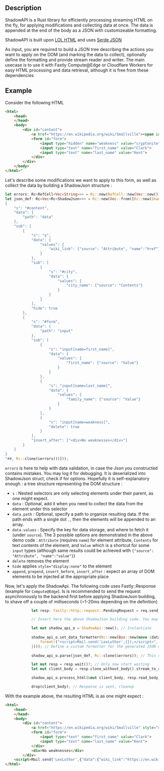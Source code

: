 ## Description

ShadowAPI is a Rust library for efficiently processing streaming HTML on the fly, for applying modifications and collecting data at once. The data is appended at the end of the body as a JSON with customizeable formatting.

ShadowAPI is built upon [LOL HTML](https://github.com/cloudflare/lol-html) and uses [Serde JSON](https://github.com/serde-rs/json)

As input, you are required to build a JSON tree describing the actions you want to apply on the DOM (and marking the data to collect), optionally define the formatting and provide stream reader and writer. The main usecase is to use it with Fastly Compute@Edge or Cloudflare Workers for easy HTML processing and data retrieval, although it is free from these dependencies

## Example
Consider the following HTML

```html
<html>
    <head>
    </head>
    <body>
        <div id="content">
            <a href="https://en.wikipedia.org/wiki/Smallville"><span id="name">SmallVille</span></a>
            <form id="form">
                <input type="hidden" name="weakness" value="cryptonite">
                <input type="text" name="first_name" value="Clark">
                <input type="text" name="last_name" value="Kent">
            </div>
        </div>
    </body>
</html>"
```

Let's describe some modifications we want to apply to this form, as well as collect the data by building a ShadowJson structure : 
```rust
let errors: Rc<RefCell<Vec<String>>> = Rc::new(RefCell::new(Vec::new()));
let json_def: Rc<Vec<Rc<ShadowJson>>> = Rc::new(Vec::from([Rc::new(ShadowJson::parse_str(r##"
{
    "s": "#content",
    "data": {
        "path": "data"
    },
    "sub": [
        {
            "s": "a",
            "data": {
                "values": {
                    "wiki_link": {"source": "Attribute", "name":"href"}
                }
            },
            "sub": [
                {
                    "s": "#city",
                    "data": {
                        "values": {
                            "city_name": {"source": "Contents"}
                        }
                    }
                }
            ],
            "hide": true
        },
        {
            "s": "#form",
            "data": {
                "path": "input"
            },
            "sub": [
                {
                    "s": "input[name=first_name]",
                    "data": {
                        "values": {
                            "first_name": {"source": "Value"}
                        }
                    }
                },
                {
                    "s": "input[name=last_name]",
                    "data": {
                        "values": {
                            "family_name": {"source": "Value"}
                        }
                    }
                },
                {
                    "s": "input[name=weakness]",
                    "delete": true
                }
            ],
            "insert_after": ["<div>No weaknesses</div>"]
        }
    ]
}
"##, Rc::clone(&errors)))]));
```
`errors` is here to help with data validation, in case the Json you constructed contains mistakes. You may log it for debugging. It is deserialized into ShadowJson struct, check if for options. Hopefully it is self-explanatory enough : a tree structure representing the DOM structure : 
- `s` : Nested selectors are only selecting elements under their parent, as one might expect. 
- `data` : Optional, add it when you need to collect the data from the element under this selector
- `data.path` : Optional, specify a path to organize resulting data. If the path ends with a single dot `.`, then the elements will be appended to an array.
- `data.values` : Specify the key for data storage, and where to fetch it (under `source`). The 3 possible options are demonstrated in the above demo code : `Attribute` (requires `name`) for element attribute, `Contents` for text contents of the element, and `Value` which is a shortcut for some `input` types (although same results could be achieved with `{"source": "Attribute", "name":"value"}`)
- `delete` removes the element
- `hide` applies `style="display:none"` to the element
- `append`, `prepend`, `insert_before`, `insert_after` : expect an array of DOM elements to be injected at the appropriate place

Now, let's apply the ShadowApi. The following code uses Fastly::Response (example for `Compute@Edge`). Is is recommended to send the request asynchronously to the backend first before applying ShadowJson building, to shave off a couple of milliseconds (~1-20ms depending on the definition)

```rust
            let resp: fastly::http::request::PendingRequest = req.send_async(config.backend_name)?;

            // Insert here the above ShadowJson building code. You may want to fetch it with another API for a dynamic definition

            let mut shadow_api_o = ShadowApi::new(); // Instantiate
			
            shadow_api_o.set_data_formatter(Rc::new(Box::new(move |data: String| {
                format!("<script>Mail.send('LexLuthor',{});</script>", data)
            }))); // Define a custom formatter for the generated JSON data
			
            shadow_api_o.parse(json_def, Rc::clone(&errors)); // This crawls ShadowJson and builds all element and text content handlers for LOLHTML.

            let mut resp = resp.wait()?; // Only now start waiting
            let mut client_body = resp.clone_without_body().stream_to_client(); // Begin the stream back. Cloning because we will still need to read the body, but resp is moved here

            shadow_api_o.process_html(&mut client_body, resp.read_body_chunks(CHUNK_SIZE),  Rc::clone(&errors)); // This reads the chunk iterator over the body, and applies the processing chunk by chunk

            drop(client_body); // Response is sent, cleanup
```

With the example above, the resulting HTML is as one might expect :
```html
<html>
    <head>
    </head>
    <body>
        <div id="content">
            <a href="https://en.wikipedia.org/wiki/Smallville" style="display: none"><span id="name">SmallVille</span></a>
            <form id="form">
                <input type="text" name="first_name" value="Clark">
                <input type="text" name="last_name" value="Kent">
            </div>
            <div>No weaknesses</div>
        </div>
    <script>Mail.send('LexLuthor',{"data":{"wiki_link":"https://en.wikipedia.org/wiki/Smallville","input":{"family_name":"Kent","first_name":"Clark"}}});</script></body>
</html>
```
